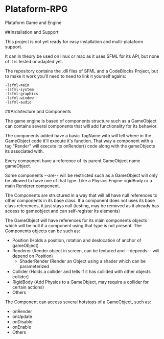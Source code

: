 Plataform-RPG
=============

Plataform Game and Engine


##Installation and Support

This project is not yet ready for easy installation and multi-plataform support.

It can in theory be used on linux or mac as it uses SFML for its API, but none of it is tested or adapted yet.

The repository contains the .dll files of SFML and a CodeBlocks Project, but to make it work you'll need to need to link it yourself agains: 
```
-lsfml-main
-lsfml-system
-lsfml-graphics
-lsfml-window
-lsfml-audio
```

##Architecture and Components

The game engine is based of components structure such as a GameObject can contains several components that will add functionality for its behavior.

The components added have a basic TagName with will tell where in the GameObject code it'll execute it's function. That way a component with a tag "Render" will execute its onRender() code along with the gameObjects its associated with.

Every component have a reference of its parent GameObject name gameObject. 

Some components --are-- will be restricted such as a GameObject will only be allowed to have one of that type. Like a Physics Engine rigidBody or a main Renderer component. 

The Components are structured in a way that will all have null references to other components in its base class.
If a component does not uses its base class references, it just stays null (testing, may be removed as it already has access to gameobject and can self-register its elements)

The GameObject will have references for its main components objects which will be null if a component using that type is not present. The Components objects can be such as:
  * Position (Holds a position, rotation and deslocation of anchor of gameObject)
  * Renderer   (Render object in screen, can be textured and --depends-- will depend on Position)
    * ShaderRender (Render an Object using a shader which can be parameterized
  * Collider (Holds a collider and tells if it has collided with other objects collider)
  * RigidBody (Add Physics to a GameObject, may require a collider for certain actions)
  * Others
  
The Component can access several hotstops of a GameObject, such as:
  * onRender
  * onUpdate
  * onDisable
  * onEnable
  * Others
